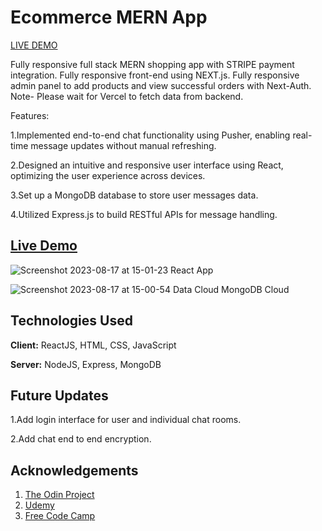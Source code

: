 ﻿# Ecommerce MERN App

 [LIVE DEMO](https://ecommerce-mern-app-mqcs.vercel.app/)

                   

Fully responsive full stack MERN shopping app with STRIPE payment integration. Fully responsive front-end using NEXT.js. Fully responsive admin panel to add products and view successful orders with Next-Auth. 
Note- Please wait for Vercel to fetch data from backend.

Features:

1.Implemented end-to-end chat functionality using Pusher, enabling real-time message updates without manual refreshing.

2.Designed an intuitive and responsive user interface using React, optimizing the user experience across devices.

3.Set up a MongoDB database to store user messages data.

4.Utilized Express.js to build RESTful APIs for message handling.


## [Live Demo](https://whatsapp-frontend-one.vercel.app/)

![Screenshot 2023-08-17 at 15-01-23 React App](https://github.com/Tarun-Sachan/whatsapp-api-mern/assets/117214735/59c0435d-293e-4ea8-80b9-ce3bac704136)

![Screenshot 2023-08-17 at 15-00-54 Data Cloud MongoDB Cloud](https://github.com/Tarun-Sachan/whatsapp-api-mern/assets/117214735/d579b8eb-7e94-4f21-8b5a-c5dde6de8b09)


## Technologies Used

**Client:** ReactJS, HTML, CSS, JavaScript

**Server:** NodeJS, Express, MongoDB


## Future Updates

1.Add login interface for user and individual chat rooms.

2.Add chat end to end encryption.

## Acknowledgements

 1. [The Odin Project](https://www.theodinproject.com/paths/full-stack-javascript/courses/intermediate-html-and-css)
 2. [Udemy](https://www.udemy.com/course/react-the-complete-guide-incl-redux/)
 3. [Free Code Camp](https://www.youtube.com/@freecodecamp)





